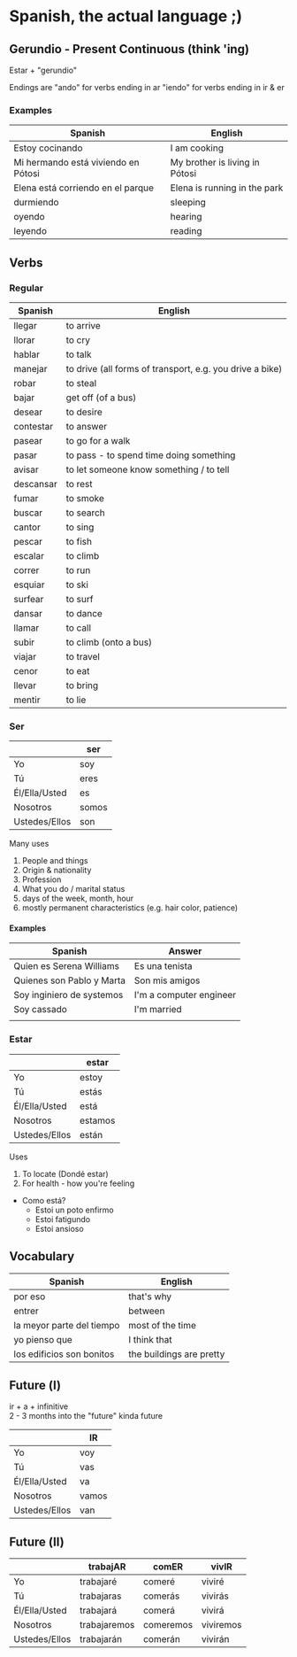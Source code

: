 # Spanish, the actual language ;)

## Gerundio - Present Continuous (think 'ing)
Estar + "gerundio"

Endings are
"ando" for verbs ending in ar
"iendo" for verbs ending in ir & er

### Examples

| Spanish                             | English                        |
| -------                             | ---------------------          |
| Estoy cocinando                     | I am cooking                   |
| Mi hermando está viviendo en Pótosi | My brother is living in Pótosi |
| Elena está corriendo en el parque   | Elena is running in the park   |
| durmiendo                           | sleeping                       |
| oyendo                              | hearing                        |
| leyendo                             | reading                        |

## Verbs

### Regular
| Spanish   | English                                                  |
| -------   | -------------------                                      |
| llegar    | to arrive                                                |
| llorar    | to cry                                                   |
| hablar    | to talk                                                  |
| manejar   | to drive (all forms of transport, e.g. you drive a bike) |
| robar     | to steal                                                 |
| bajar     | get off (of a bus)                                       |
| desear    | to desire                                                |
| contestar | to answer                                                |
| pasear    | to go for a walk                                         |
| pasar     | to pass - to spend time doing something                  |
| avisar    | to let someone know something / to tell                  |
| descansar | to rest                                                  |
| fumar     | to smoke                                                 |
| buscar    | to search                                                |
| cantor    | to sing                                                  |
| pescar    | to fish                                                  |
| escalar   | to climb                                                 |
| correr    | to run                                                   |
| esquiar   | to ski                                                   |
| surfear   | to surf                                                  |
| dansar    | to dance                                                 |
| llamar    | to call                                                  |
| subir     | to climb (onto a bus)                                    |
| viajar    | to travel                                                |
| cenor     | to eat                                                   |
| llevar    | to bring                                                 |
| mentir    | to lie                                                   |

### Ser
|               | ser   |
| -             | --    |
| Yo            | soy   |
| Tú            | eres  |
| Él/Ella/Usted | es    |
| Nosotros      | somos |
| Ustedes/Ellos | son   |

Many uses
1. People and things
2. Origin & nationality
3. Profession
4. What you do / marital status
5. days of the week, month, hour
6. mostly permanent characteristics (e.g. hair color, patience)

#### Examples
| Spanish                   | Answer                  |
| --                        | --                      |
| Quien es Serena Williams  | Es una tenista          |
| Quienes son Pablo y Marta | Son mis amigos          |
| Soy inginiero de systemos | I'm a computer engineer |
| Soy cassado               | I'm married             |
|                           |                         |

### Estar
|               | estar   |
| -             | --      |
| Yo            | estoy   |
| Tú            | estás   |
| Él/Ella/Usted | está    |
| Nosotros      | estamos |
| Ustedes/Ellos | están   |

Uses  
1. To locate (Dondé estar)
2. For health - how you're feeling
  * Como está?
    + Estoi un poto enfirmo
    + Estoi fatigundo
    + Estoi ansioso

## Vocabulary

| Spanish                   | English                  |
| ---------                 | -----                    |
| por eso                   | that's why               |
| entrer                    | between                  |
| la meyor parte del tiempo | most of the time         |
| yo pienso que             | I think that             |
| los edificios son bonitos | the buildings are pretty |

## Future (Ⅰ)
ir + a + infinitive  
2 - 3 months into the "future" kinda future


|               | IR    |
| -             | --    |
| Yo            | voy   |
| Tú            | vas   |
| Él/Ella/Usted | va    |
| Nosotros      | vamos |
| Ustedes/Ellos | van   |

## Future (Ⅱ)

|               | trabajAR     | comER     | vivIR     |
| -             | --           | --        | --        |
| Yo            | trabajaré    | comeré    | viviré    |
| Tú            | trabajaras   | comerás   | vivirás   |
| Él/Ella/Usted | trabajará    | comerá    | vivirá    |
| Nosotros      | trabajaremos | comeremos | viviremos |
| Ustedes/Ellos | trabajarán   | comerán   | vivirán   |


